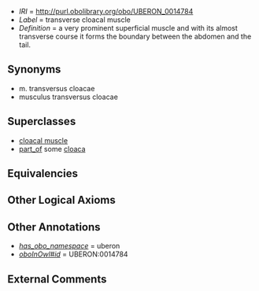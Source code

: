  * *IRI* = http://purl.obolibrary.org/obo/UBERON_0014784
 * *Label* = transverse cloacal muscle
 * *Definition* =  a very prominent superficial muscle and with its almost transverse course it forms the boundary between the abdomen and the tail.

## Synonyms

 * m. transversus cloacae
 * musculus transversus cloacae

## Superclasses

 * [cloacal muscle](../../UBERON/83/UBERON_0014783.md)
 * [part_of](../../BFO/50/BFO_0000050.md) some [cloaca](../../UBERON/62/UBERON_0000162.md)

## Equivalencies


## Other Logical Axioms


## Other Annotations

 * *[has_obo_namespace](../../ce/oboInOwl#hasOBONamespace.md)* = uberon
 * *[oboInOwl#id](../../id/oboInOwl#id.md)* = UBERON:0014784

## External Comments

